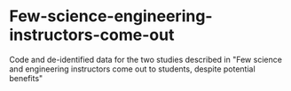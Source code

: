 # Few-science-engineering-instructors-come-out

Code and de-identified data for the two studies described in "Few science and engineering instructors come out to students, despite potential benefits"
